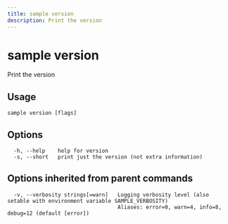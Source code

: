```yaml
---
title: sample version
description: Print the version
---
```


<!--
This documentation is auto generated by a script.
Please do not edit this file directly.
-->

<!-- markdownlint-disable-next-line single-title -->
# sample version

Print the version

## Usage

```plaintext
sample version [flags]
```

## Options

```plaintext
  -h, --help    help for version
  -s, --short   print just the version (not extra information)
```

## Options inherited from parent commands

```plaintext
  -v, --verbosity strings[=warn]   Logging verbosity level (also setable with environment variable SAMPLE_VERBOSITY)
                                   Aliases: error=0, warn=4, info=8, debug=12 (default [error])
```
